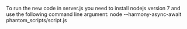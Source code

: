 To run the new code in server.js you need to install nodejs version 7 and use the following command line argument:
node --harmony-async-await phantom_scripts/script.js
